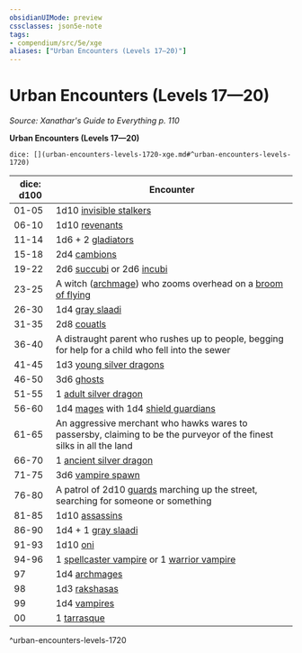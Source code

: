 ```yaml
---
obsidianUIMode: preview
cssclasses: json5e-note
tags:
- compendium/src/5e/xge
aliases: ["Urban Encounters (Levels 17—20)"]
---
```

# Urban Encounters (Levels 17—20)
*Source: Xanathar's Guide to Everything p. 110* 

**Urban Encounters (Levels 17—20)**

`dice: [](urban-encounters-levels-1720-xge.md#^urban-encounters-levels-1720)`

| dice: d100 | Encounter |
|------------|-----------|
| 01-05 | 1d10 [invisible stalkers](/Systems/5e/bestiary/elemental/invisible-stalker.md) |
| 06-10 | 1d10 [revenants](/Systems/5e/bestiary/undead/revenant.md) |
| 11-14 | 1d6 + 2 [gladiators](/Systems/5e/bestiary/humanoid/gladiator.md) |
| 15-18 | 2d4 [cambions](/Systems/5e/bestiary/fiend/cambion.md) |
| 19-22 | 2d6 [succubi](/Systems/5e/bestiary/fiend/succubus.md) or 2d6 [incubi](/Systems/5e/bestiary/fiend/incubus.md) |
| 23-25 | A witch ([archmage](/Systems/5e/bestiary/humanoid/archmage.md)) who zooms overhead on a [broom of flying](/Systems/5e/items/broom-of-flying.md) |
| 26-30 | 1d4 [gray slaadi](/Systems/5e/bestiary/aberration/gray-slaad.md) |
| 31-35 | 2d8 [couatls](/Systems/5e/bestiary/celestial/couatl.md) |
| 36-40 | A distraught parent who rushes up to people, begging for help for a child who fell into the sewer |
| 41-45 | 1d3 [young silver dragons](/Systems/5e/bestiary/dragon/young-silver-dragon.md) |
| 46-50 | 3d6 [ghosts](/Systems/5e/bestiary/undead/ghost.md) |
| 51-55 | 1 [adult silver dragon](/Systems/5e/bestiary/dragon/adult-silver-dragon.md) |
| 56-60 | 1d4 [mages](/Systems/5e/bestiary/humanoid/mage.md) with 1d4 [shield guardians](/Systems/5e/bestiary/construct/shield-guardian.md) |
| 61-65 | An aggressive merchant who hawks wares to passersby, claiming to be the purveyor of the finest silks in all the land |
| 66-70 | 1 [ancient silver dragon](/Systems/5e/bestiary/dragon/ancient-silver-dragon.md) |
| 71-75 | 3d6 [vampire spawn](/Systems/5e/bestiary/undead/vampire-spawn.md) |
| 76-80 | A patrol of 2d10 [guards](/Systems/5e/bestiary/humanoid/guard.md) marching up the street, searching for someone or something |
| 81-85 | 1d10 [assassins](/Systems/5e/bestiary/humanoid/assassin.md) |
| 86-90 | 1d4 + 1 [gray slaadi](/Systems/5e/bestiary/aberration/gray-slaad.md) |
| 91-93 | 1d10 [oni](/Systems/5e/bestiary/giant/oni.md) |
| 94-96 | 1 [spellcaster vampire](/Systems/5e/bestiary/undead/vampire-spellcaster.md) or 1 [warrior vampire](/Systems/5e/bestiary/undead/vampire-warrior.md) |
| 97 | 1d4 [archmages](/Systems/5e/bestiary/humanoid/archmage.md) |
| 98 | 1d3 [rakshasas](/Systems/5e/bestiary/fiend/rakshasa.md) |
| 99 | 1d4 [vampires](/Systems/5e/bestiary/undead/vampire.md) |
| 00 | 1 [tarrasque](/Systems/5e/bestiary/monstrosity/tarrasque.md) |
^urban-encounters-levels-1720
